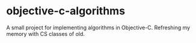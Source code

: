 # objective-c-algorithms
A small project for implementing algorithms in Objective-C. Refreshing my memory with CS classes of old.
